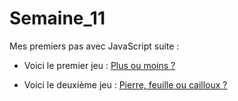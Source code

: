 # Semaine_11
Mes premiers pas avec JavaScript suite :

* Voici le premier jeu : [Plus ou moins ?](https://htmlpreview.github.io/?https://github.com/FrancoisPerreau/Semaine_11/blob/master/Jeu_Plus-ou-moins/index.html)

* Voici le deuxième jeu : [Pierre, feuille ou cailloux ?](https://htmlpreview.github.io/?https://github.com/FrancoisPerreau/Semaine_11/blob/master/jeu_pierre_feuille_cailloux/index.html)
